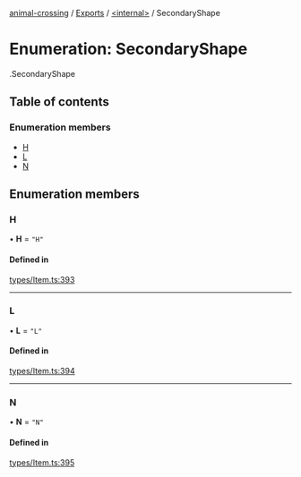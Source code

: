 [animal-crossing](../README.md) / [Exports](../modules.md) / [<internal\>](../modules/internal_.md) / SecondaryShape

# Enumeration: SecondaryShape

[<internal>](../modules/internal_.md).SecondaryShape

## Table of contents

### Enumeration members

- [H](internal_.SecondaryShape.md#h)
- [L](internal_.SecondaryShape.md#l)
- [N](internal_.SecondaryShape.md#n)

## Enumeration members

### H

• **H** = `"H"`

#### Defined in

[types/Item.ts:393](https://github.com/Norviah/animal-crossing/blob/4d5e5b0/module/types/Item.ts#L393)

___

### L

• **L** = `"L"`

#### Defined in

[types/Item.ts:394](https://github.com/Norviah/animal-crossing/blob/4d5e5b0/module/types/Item.ts#L394)

___

### N

• **N** = `"N"`

#### Defined in

[types/Item.ts:395](https://github.com/Norviah/animal-crossing/blob/4d5e5b0/module/types/Item.ts#L395)
